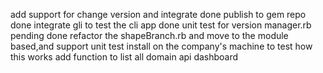 add support for change version and integrate done
publish to gem repo done
integrate gli to test the cli app done
unit test for version manager.rb pending done
refactor the shapeBranch.rb and move to the module based,and support unit test
install on the company's machine to test how this works
add function to list all domain api dashboard


